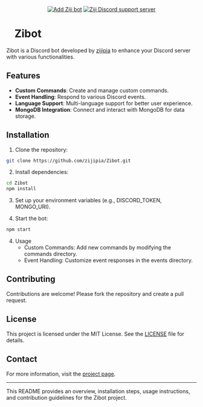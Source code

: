 <p align="center">
    <a href="https://discord.com/oauth2/authorize?client_id=1005716197259612193"><img src="https://img.shields.io/badge/ADD_Bot-Ziji_Bot?style=for-the-badge&label=Ziji%20Bot&color=%237289DA" alt="Add Ziji bot"></a>
    <a href="https://discord.gg/zaskhD7PTW"><img src="https://img.shields.io/discord/1007597270704869387?style=for-the-badge&color=%237289DA" alt="Ziji Discord support server"></a>
</p>

# [<img src="https://raw.githubusercontent.com/zijipia/zijipia/main/Assets/ZijiAvt.gif" width="15"/>](./) Zibot 
Zibot is a Discord bot developed by [zijipia](https://github.com/zijipia) to enhance your Discord server with various functionalities.

## Features
- **Custom Commands**: Create and manage custom commands.
- **Event Handling**: Respond to various Discord events.
- **Language Support**: Multi-language support for better user experience.
- **MongoDB Integration**: Connect and interact with MongoDB for data storage.
## Installation
1. Clone the repository:

```bash
git clone https://github.com/zijipia/Zibot.git
```
2. Install dependencies:

```bash
cd Zibot
npm install

```
3. Set up your environment variables (e.g., DISCORD_TOKEN, MONGO_URI).

4. Start the bot:

```bash
npm start
```
4. Usage
   * Custom Commands: Add new commands by modifying the commands directory.
   * Event Handling: Customize event responses in the events directory.

## Contributing
Contributions are welcome! Please fork the repository and create a pull request.

## License
This project is licensed under the MIT License. See the [LICENSE](./blob/main/LICENSE) file for details.

## Contact
For more information, visit the [project page](https://github.com/zijipia/Zibot).

***
This README provides an overview, installation steps, usage instructions, and contribution guidelines for the Zibot project.
